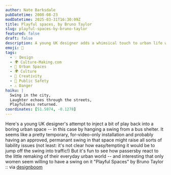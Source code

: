 ```yaml
---
author: Nate Barksdale
pubDatetime: 2008-08-23
modDatetime: 2025-03-31T16:30:09Z
title: Playful spaces, by Bruno Taylor
slug: playful-spaces-by-bruno-taylor
featured: false
draft: false
description: A young UK designer adds a whimsical touch to urban life with a swing installation at a bus shelter, sparking playful interactions among passersby.
emoji: 🎡
tags:
  - 💡 Design
  - 🌍 Culture-Making.com
  - 🌆 Urban Spaces
  - 🌍 Culture
  - 🎨 Creativity
  - 🚦 Public Safety
  - ⚠️ Danger
haiku: |
  Swing in the city,  
  Laughter echoes through the streets,  
  Playfulness returned.
coordinates: [51.5074, -0.1278]
---
```


Here's a young UK designer's attempt to inject a bit of play back into a boring urban space -- in this case by hanging a swing from a bus shelter. It seems like a pretty temporary, for-video-only installation and probably having an approved, permanant swing in that space might raise all sorts of liability issues (not least: it's not clear how easy/tempting it would be to jump off the swing into traffic!) But it's fun to see how passersby react to the little remaking of their everyday urban world -- and interesting that only women seem willing to have a swing on it
"Playful Spaces" by Bruno Taylor :: via [ designboom](http://www.designboom.com/weblog/cat/8/view/3682/playful-spaces-by-bruno-taylor.html)
